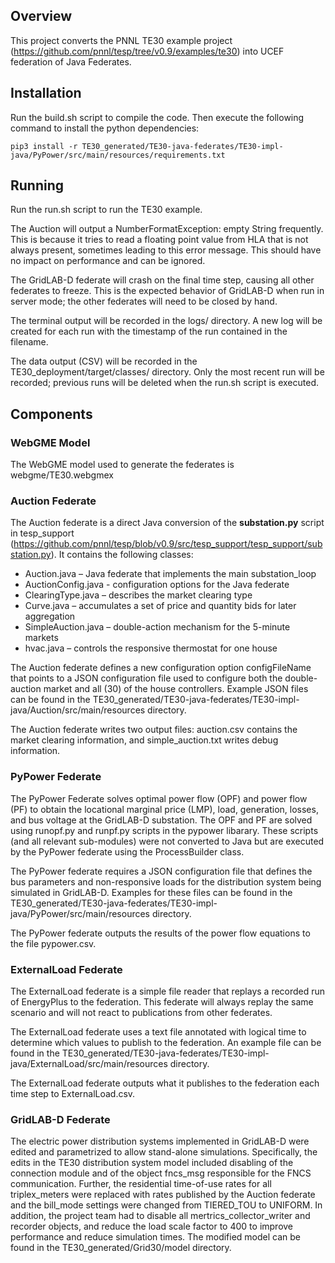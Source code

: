 ## Overview

This project converts the PNNL TE30 example project (https://github.com/pnnl/tesp/tree/v0.9/examples/te30) into UCEF federation of Java Federates.

## Installation
Run the build.sh script to compile the code. Then execute the following command to install the python dependencies:

`pip3 install -r TE30_generated/TE30-java-federates/TE30-impl-java/PyPower/src/main/resources/requirements.txt`

## Running
Run the run.sh script to run the TE30 example.

The Auction will output a NumberFormatException: empty String frequently. This is because it tries to read a floating point value from HLA that is not always present, sometimes leading to this error message. This should have no impact on performance and can be ignored.

The GridLAB-D federate will crash on the final time step, causing all other federates to freeze. This is the expected behavior of GridLAB-D when run in server mode; the other federates will need to be closed by hand.

The terminal output will be recorded in the logs/ directory. A new log will be created for each run with the timestamp of the run contained in the filename.

The data output (CSV) will be recorded in the TE30_deployment/target/classes/ directory. Only the most recent run will be recorded; previous runs will be deleted when the run.sh script is executed.

## Components

### WebGME Model
The WebGME model used to generate the federates is webgme/TE30.webgmex

### Auction Federate
The Auction federate is a direct Java conversion of the __substation.py__ script in tesp_support (https://github.com/pnnl/tesp/blob/v0.9/src/tesp_support/tesp_support/substation.py). It contains the following classes:

- Auction.java – Java federate that implements the main substation_loop
- AuctionConfig.java - configuration options for the Java federate
- ClearingType.java – describes the market clearing type
- Curve.java – accumulates a set of price and quantity bids for later aggregation
- SimpleAuction.java – double-action mechanism for the 5-minute markets
- hvac.java – controls the responsive thermostat for one house

The Auction federate defines a new configuration option configFileName that points to a JSON configuration file used to configure both the double-auction market and all (30) of the house controllers. Example JSON files can be found in the TE30_generated/TE30-java-federates/TE30-impl-java/Auction/src/main/resources directory.

The Auction federate writes two output files: auction.csv contains the market clearing information, and simple_auction.txt writes debug information.

### PyPower Federate
The PyPower Federate solves optimal power flow (OPF) and power flow (PF) to obtain the locational marginal price (LMP), load, generation, losses, and bus voltage at the GridLAB-D substation. The OPF and PF are solved using runopf.py and runpf.py scripts in the pypower libarary. These scripts (and all relevant sub-modules) were not converted to Java but are executed by the PyPower federate using the ProcessBuilder class.

The PyPower federate requires a JSON configuration file that defines the bus parameters and non-responsive loads for the distribution system being simulated in GridLAB-D. Examples for these files can be found in the TE30_generated/TE30-java-federates/TE30-impl-java/PyPower/src/main/resources directory.

The PyPower federate outputs the results of the power flow equations to the file pypower.csv.

### ExternalLoad Federate
The ExternalLoad federate is a simple file reader that replays a recorded run of EnergyPlus to the federation. This federate will always replay the same scenario and will not react to publications from other federates.

The ExternalLoad federate uses a text file annotated with logical time to determine which values to publish to the federation. An example file can be found in the TE30_generated/TE30-java-federates/TE30-impl-java/ExternalLoad/src/main/resources directory.

The ExternalLoad federate outputs what it publishes to the federation each time step to ExternalLoad.csv.

### GridLAB-D Federate
The electric power distribution systems implemented in GridLAB-D were edited and parametrized to allow stand-alone simulations. Specifically, the edits in the TE30 distribution system model included disabling of the connection module and of the object fncs_msg responsible for the FNCS communication. Further, the residential time-of-use rates for all triplex_meters were replaced with rates published by the Auction federate and the bill_mode settings were changed from TIERED_TOU to UNIFORM. In addition, the project team had to disable all mertrics_collector_writer and recorder objects, and reduce the load scale factor to 400 to improve performance and reduce simulation times. The modified model can be found in the TE30_generated/Grid30/model directory.
